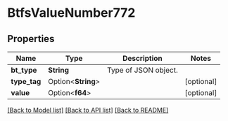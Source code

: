 # BtfsValueNumber772

## Properties

Name | Type | Description | Notes
------------ | ------------- | ------------- | -------------
**bt_type** | **String** | Type of JSON object. | 
**type_tag** | Option<**String**> |  | [optional]
**value** | Option<**f64**> |  | [optional]

[[Back to Model list]](../README.md#documentation-for-models) [[Back to API list]](../README.md#documentation-for-api-endpoints) [[Back to README]](../README.md)


